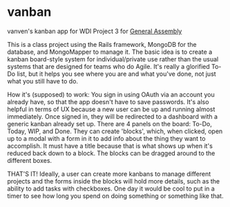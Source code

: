 vanban
======

vanven's kanban app for WDI Project 3
for [General Assembly](https://generalassemb.ly/education/web-development-immersive/los-angeles)


This is a class project using the Rails framework, MongoDB for the database, and MongoMapper to manage it. The basic idea is to create a kanban board-style system for individual/private use rather than the usual systems that are designed for teams who do Agile. It's really a glorified To-Do list, but it helps you see where you are and what you've done, not just what you still have to do.

How it's (supposed) to work: You sign in using OAuth via an account you already have, so that the app doesn't have to save passwords. It's also helpful in terms of UX because a new user can be up and running almost immediately. Once signed in, they will be redirected to a dashboard with a generic kanban already set up. There are 4 panels on the board: To-Do, Today, WIP, and Done. They can create 'blocks', which, when clicked, open up to a modal with a form in it to add info about the thing they want to accomplish. It must have a title because that is what shows up when it's reduced back down to a block. The blocks can be dragged around to the different boxes.

THAT'S IT! Ideally, a user can create more kanbans to manage different projects and the forms inside the blocks will hold more details, such as the ability to add tasks with checkboxes. One day it would be cool to put in a timer to see how long you spend on doing something or something like that.